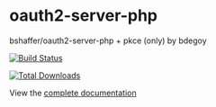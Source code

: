 oauth2-server-php
=================

 bshaffer/oauth2-server-php + pkce (only) by bdegoy

[![Build Status](https://travis-ci.org/bshaffer/oauth2-server-php.svg?branch=master)](https://travis-ci.org/bshaffer/oauth2-server-php)

[![Total Downloads](https://poser.pugx.org/bshaffer/oauth2-server-php/downloads.png)](https://packagist.org/packages/bshaffer/oauth2-server-php)

View the [complete documentation](https://bshaffer.github.io/oauth2-server-php-docs/)
